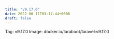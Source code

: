 ```yaml
---
title: "v9.17.0"
date: 2022-06-11T03:17:44+0000
draft: false
---
```


Tag: v9.17.0
Image: docker.io/laraboot/laravel:v9.17.0
